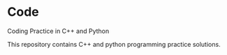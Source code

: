 # Code
Coding Practice in C++ and Python

This repository contains C++ and python programming practice solutions.
